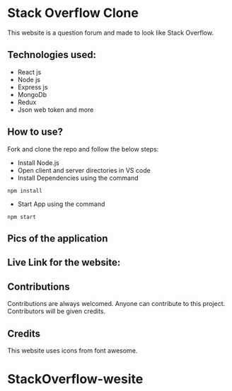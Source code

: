 # Stack Overflow Clone

This website is a question forum and made to look like Stack Overflow.

## Technologies used:

- React js
- Node js
- Express js
- MongoDb
- Redux
- Json web token and more

## How to use?

Fork and clone the repo and follow the below steps:

- Install Node.js
- Open client and server directories in VS code
- Install Dependencies using the command

```
npm install
```

- Start App using the command

```
npm start
```

## Pics of the application



## Live Link for the website:



## Contributions

Contributions are always welcomed. Anyone can contribute to this project. Contributors will be given credits.

## Credits

This website uses icons from font awesome.

# StackOverflow-wesite
